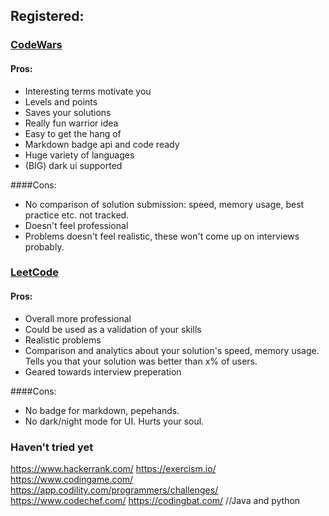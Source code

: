 ## Registered:

### [CodeWars](https://www.codewars.com/)

#### Pros:
- Interesting terms motivate you
- Levels and points
- Saves your solutions
- Really fun warrior idea
- Easy to get the hang of
- Markdown badge api and code ready
- Huge variety of languages
- (BIG) dark ui supported

####Cons:
- No comparison of solution submission: speed, memory usage, best practice etc. not tracked.
- Doesn't feel professional
- Problems doesn't feel realistic, these won't come up on interviews probably.

### [LeetCode](https://www.leetcode.com/)

#### Pros:
- Overall more professional
- Could be used as a validation of your skills
- Realistic problems
- Comparison and analytics about your solution's speed, memory usage. Tells you that your solution was better than x% of users.
- Geared towards interview preperation

####Cons:
- No badge for markdown, pepehands.
- No dark/night mode for UI. Hurts your soul.

### Haven't tried yet

https://www.hackerrank.com/
https://exercism.io/
https://www.codingame.com/
https://app.codility.com/programmers/challenges/
https://www.codechef.com/
https://codingbat.com/ //Java and python
